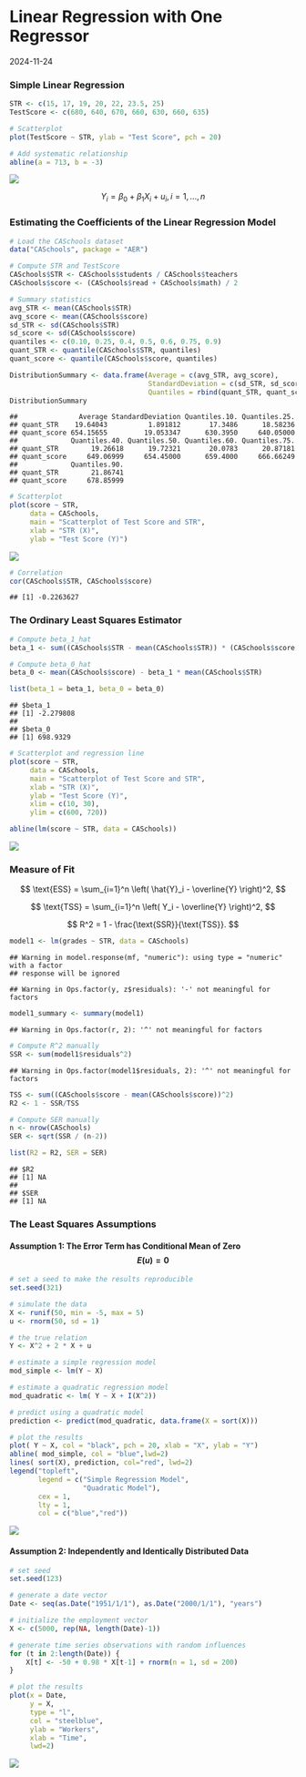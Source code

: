 Linear Regression with One Regressor
================
2024-11-24

### Simple Linear Regression

``` r
STR <- c(15, 17, 19, 20, 22, 23.5, 25)
TestScore <- c(680, 640, 670, 660, 630, 660, 635)

# Scatterplot
plot(TestScore ~ STR, ylab = "Test Score", pch = 20)

# Add systematic relationship
abline(a = 713, b = -3)
```

![](Linear-Regression-with-One-Regressor_files/figure-gfm/simple-linear-regression-1.png)<!-- -->

$$
Y_i = \beta_0 + \beta_1 X_i + u_i, \, i = 1, \dots, n
$$

### Estimating the Coefficients of the Linear Regression Model

``` r
# Load the CASchools dataset
data("CASchools", package = "AER")

# Compute STR and TestScore
CASchools$STR <- CASchools$students / CASchools$teachers
CASchools$score <- (CASchools$read + CASchools$math) / 2

# Summary statistics
avg_STR <- mean(CASchools$STR)
avg_score <- mean(CASchools$score)
sd_STR <- sd(CASchools$STR)
sd_score <- sd(CASchools$score)
quantiles <- c(0.10, 0.25, 0.4, 0.5, 0.6, 0.75, 0.9)
quant_STR <- quantile(CASchools$STR, quantiles)
quant_score <- quantile(CASchools$score, quantiles)

DistributionSummary <- data.frame(Average = c(avg_STR, avg_score),
                                  StandardDeviation = c(sd_STR, sd_score),
                                  Quantiles = rbind(quant_STR, quant_score))
DistributionSummary
```

    ##               Average StandardDeviation Quantiles.10. Quantiles.25.
    ## quant_STR    19.64043          1.891812       17.3486      18.58236
    ## quant_score 654.15655         19.053347      630.3950     640.05000
    ##             Quantiles.40. Quantiles.50. Quantiles.60. Quantiles.75.
    ## quant_STR        19.26618      19.72321       20.0783      20.87181
    ## quant_score     649.06999     654.45000      659.4000     666.66249
    ##             Quantiles.90.
    ## quant_STR        21.86741
    ## quant_score     678.85999

``` r
# Scatterplot
plot(score ~ STR, 
     data = CASchools,
     main = "Scatterplot of Test Score and STR", 
     xlab = "STR (X)",
     ylab = "Test Score (Y)")
```

![](Linear-Regression-with-One-Regressor_files/figure-gfm/coefficients-1.png)<!-- -->

``` r
# Correlation
cor(CASchools$STR, CASchools$score)
```

    ## [1] -0.2263627

### The Ordinary Least Squares Estimator

``` r
# Compute beta_1_hat
beta_1 <- sum((CASchools$STR - mean(CASchools$STR)) * (CASchools$score - mean(CASchools$score))) / sum((CASchools$STR - mean(CASchools$STR))^2)

# Compute beta_0_hat
beta_0 <- mean(CASchools$score) - beta_1 * mean(CASchools$STR)

list(beta_1 = beta_1, beta_0 = beta_0)
```

    ## $beta_1
    ## [1] -2.279808
    ## 
    ## $beta_0
    ## [1] 698.9329

``` r
# Scatterplot and regression line
plot(score ~ STR, 
     data = CASchools,
     main = "Scatterplot of Test Score and STR", 
     xlab = "STR (X)",
     ylab = "Test Score (Y)",
     xlim = c(10, 30),
     ylim = c(600, 720))

abline(lm(score ~ STR, data = CASchools))
```

![](Linear-Regression-with-One-Regressor_files/figure-gfm/ols-estimation-1.png)<!-- -->

### Measure of Fit

$$
\text{ESS} = \sum_{i=1}^n \left( \hat{Y}_i - \overline{Y} \right)^2,
$$

$$
\text{TSS} = \sum_{i=1}^n \left( Y_i - \overline{Y} \right)^2,
$$

$$
R^2 = 1 - \frac{\text{SSR}}{\text{TSS}}.
$$

``` r
model1 <- lm(grades ~ STR, data = CASchools)
```

    ## Warning in model.response(mf, "numeric"): using type = "numeric" with a factor
    ## response will be ignored

    ## Warning in Ops.factor(y, z$residuals): '-' not meaningful for factors

``` r
model1_summary <- summary(model1)
```

    ## Warning in Ops.factor(r, 2): '^' not meaningful for factors

``` r
# Compute R^2 manually
SSR <- sum(model1$residuals^2)
```

    ## Warning in Ops.factor(model1$residuals, 2): '^' not meaningful for factors

``` r
TSS <- sum((CASchools$score - mean(CASchools$score))^2)
R2 <- 1 - SSR/TSS

# Compute SER manually
n <- nrow(CASchools)
SER <- sqrt(SSR / (n-2))

list(R2 = R2, SER = SER)
```

    ## $R2
    ## [1] NA
    ## 
    ## $SER
    ## [1] NA

### The Least Squares Assumptions

#### Assumption 1: The Error Term has Conditional Mean of Zero $$E(u) = 0$$

``` r
# set a seed to make the results reproducible
set.seed(321)

# simulate the data 
X <- runif(50, min = -5, max = 5)
u <- rnorm(50, sd = 1)

# the true relation  
Y <- X^2 + 2 * X + u                

# estimate a simple regression model 
mod_simple <- lm(Y ~ X)

# estimate a quadratic regression model
mod_quadratic <- lm( Y ~ X + I(X^2))

# predict using a quadratic model 
prediction <- predict(mod_quadratic, data.frame(X = sort(X)))

# plot the results
plot( Y ~ X, col = "black", pch = 20, xlab = "X", ylab = "Y")
abline( mod_simple, col = "blue",lwd=2)
lines( sort(X), prediction, col="red", lwd=2)
legend("topleft", 
       legend = c("Simple Regression Model", 
                  "Quadratic Model"),
       cex = 1,
       lty = 1,
       col = c("blue","red"))
```

![](Linear-Regression-with-One-Regressor_files/figure-gfm/conditional-mean-zero-1.png)<!-- -->

#### Assumption 2: Independently and Identically Distributed Data

``` r
# set seed
set.seed(123)

# generate a date vector
Date <- seq(as.Date("1951/1/1"), as.Date("2000/1/1"), "years")

# initialize the employment vector
X <- c(5000, rep(NA, length(Date)-1))

# generate time series observations with random influences
for (t in 2:length(Date)) {
    X[t] <- -50 + 0.98 * X[t-1] + rnorm(n = 1, sd = 200)
}

# plot the results
plot(x = Date, 
     y = X, 
     type = "l", 
     col = "steelblue", 
     ylab = "Workers", 
     xlab = "Time",
     lwd=2)
```

![](Linear-Regression-with-One-Regressor_files/figure-gfm/iid-data-1.png)<!-- -->
